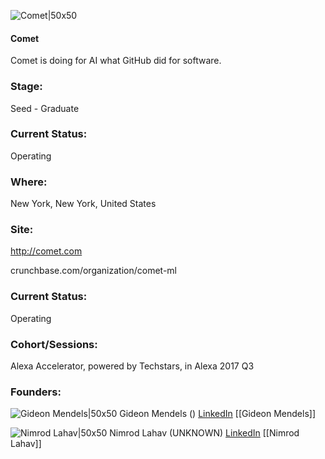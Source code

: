 

![Comet|50x50](https://apimg.techstars.com/connect/images/image_files/59e660b5c9aec7636d000008/original/Comet-Logo-sq.png)

#### Comet
Comet is doing for AI what GitHub did for software.

### Stage: 
Seed - Graduate 

### Current Status: 
Operating

### Where:
New York, New York, United States

### Site:
http://comet.com



crunchbase.com/organization/comet-ml

### Current Status: 
Operating

### Cohort/Sessions: 
Alexa Accelerator, powered by Techstars, in Alexa 2017 Q3

### Founders: 

![Gideon Mendels|50x50]() Gideon Mendels () [LinkedIn](https://linkedin.com/in/gideon-mendels-93751446) [[Gideon Mendels]]

![Nimrod Lahav|50x50](https://apimg.techstars.com/connect/images/image_files/59403dc29c66a90d9a00001b/original/Nimrod_Lahav_CEO_semantica-labs.jpg) Nimrod Lahav (UNKNOWN) [LinkedIn](https://linkedin.com/in/nimrod-lahav-59805724) [[Nimrod Lahav]]


